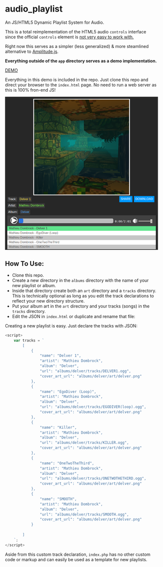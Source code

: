 # audio_playlist
An JS/HTML5 Dynamic Playlist System for Audio.

This is a total reimplementation of the HTML5 audio ```controls``` interface since the official ```controls``` element is [not very easy to work with.](https://developer.mozilla.org/en-US/docs/Web/HTML/Element/audio#Styling_with_CSS)

Right now this serves as a simpler (less generalized) & more steamlined alternative to [Amplitude.js](https://github.com/521dimensions/amplitudejs).

**Everything outside of the ```app``` directory serves as a demo implementation.**

[DEMO](http://mzero.space/lab/audio_playlist/) 

Everything in this demo is included in the repo. Just clone this repo and direct your browser to the ```index.html``` page. No need to run a web server as this is 100% fron-end JS!

![screenshot](https://github.com/matdombrock/audio_playlist/blob/master/ss.png?raw=true)

## How To Use:

* Clone this repo.
* Create a new directory in the ```albums``` directory with the name of your new playlist or album. 
* Inside that directory create both an ```art``` directory and a ```tracks``` directory. This is technically optional as long as you edit the track declarations to reflect your new directory structure.
* Put your album art in the ```art``` directory and your tracks (songs) in the ```tracks``` directory.
* Edit the JSON in ```index.html``` or duplicate and rename that file:

Creating a new playlist is easy. Just declare the tracks with JSON:
```javascript
<script>
    var tracks = `
        [
            {
                "name": "Delver 1",
                "artist": "Mathieu Dombrock",
                "album": "Delver",
                "url": "albums/delver/tracks/DELVER1.ogg",
                "cover_art_url": "albums/delver/art/delver.png"
            },
            {
                "name": "EgoDiver (Loop)",
                "artist": "Mathieu Dombrock",
                "album": "Delver",
                "url": "albums/delver/tracks/EGODIVER(loop).ogg",
                "cover_art_url": "albums/delver/art/delver.png"
            },
            {
                "name": "Killer",
                "artist": "Mathieu Dombrock",
                "album": "Delver",
                "url": "albums/delver/tracks/KILLER.ogg",
                "cover_art_url": "albums/delver/art/delver.png"
            },
            {
                "name": "OneTwoTheThird",
                "artist": "Mathieu Dombrock",
                "album": "Delver",
                "url": "albums/delver/tracks/ONETWOTHETHIRD.ogg",
                "cover_art_url": "albums/delver/art/delver.png"
            },
            {
                "name": "SMOOTH",
                "artist": "Mathieu Dombrock",
                "album": "Delver",
                "url": "albums/delver/tracks/SMOOTH.ogg",
                "cover_art_url": "albums/delver/art/delver.png"
            }
            
        ]
    `;
</script>
```
Aside from this custom track declaration, ```index.php``` has no other custom code or markup and can easily be used as a template for new playlists. 
